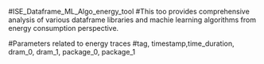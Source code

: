 #ISE_Dataframe_ML_Algo_energy_tool
#This too provides comprehensive analysis of various dataframe libraries and machie learning algorithms from energy consumption perspective.

#Parameters related to energy traces
#tag, timestamp,time_duration, dram_0, dram_1, package_0, package_1
